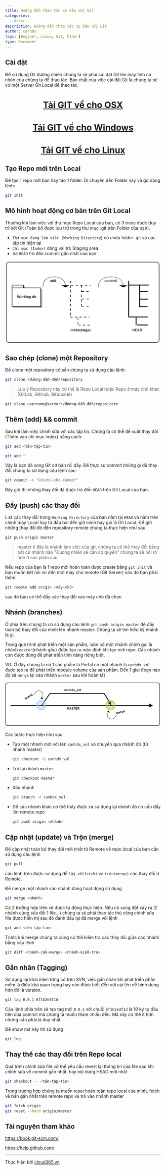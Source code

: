 ```yaml
---
title: Hướng dẫn thao tác cơ bản với Git
categories:
  - Other
description: Hướng dẫn thao tác cơ bản với Git
author: canhdx
tags: [Beginer, Linux, Git, Other]
type: Document
---
```


## Cài đặt 

Để sử dụng Git đương nhiên chúng ta sẽ phải cài đặt Git lên máy tính cá nhân của chúng ta để thao tác. Bản chất của việc cài đặt Git là chúng ta sẽ có một Server Git Local để thao tác. 

<h1><center><a href="https://book.git-scm.com/download/mac" target="_blank">Tải GIT về cho OSX</a></center></h1>

<h1><center><a href="https://book.git-scm.com/download/win" target="_blank">Tải GIT về cho Windows</a></center></h1>

<h1><center><a href="https://book.git-scm.com/download/linux" target="_blank">Tải GIT về cho Linux </a></center></h1>


## Tạo Repo mới trên Local 

Để tạo 1 repo mới bạn hãy tạo 1 folder. Di chuyển đến Folder này và gõ dòng lệnh:

```sh 
git init 
```

## Mô hình hoạt động cơ bản trên Git Local

Thường khi làm việc với thư mục Repo Local của bạn, có 3 trees được duy trì bởi Git (Toàn bộ được lưu trữ trong thư mục .git trên Folder của bạn).

- `Thư mục đang làm việc (Working Directory`) có chứa folder .git và các tập tin hiện tại 
- `Chỉ mục (Index)` đóng vai trò Staging area 
- Và `HEAD` trỏ đến commit gần nhất của bạn 

![](/images/img-git/trees.png)

## Sao chép (clone) một Repository 

Để clone một repository có sẵn chúng ta sử dụng câu lệnh:

```sh 
git clone /đường-dẫn-đến/repository 
```

> Lưu ý Repository này có thể là Repo Local hoặc Repo ở máy chủ khác (GitLab, GitHub, Bitbucket)

```sh 
git clone username@server:/đường-dẫn-đến/repository
```

## Thêm (add) && commit 

Sau khi làm việc chỉnh sửa với các tập tin. Chúng ta có thể đề xuất thay đổi (Thêm vào chỉ mục Index) bằng cách:

```sh 
git add <tên-tập-tin>
```

```sh 
git add *
```

Vậy là bạn đã xong Git cơ bản rồi đấy. Để thực sự commit những gì đã thay đổi chúng ta sử dụng câu lệnh sau: 

```sh 
git commit -m "Ghichú-cho-Commit"
```

Bây giờ thì những thay đổi đã được trỏ đến `HEAD` trên Git Local của bạn.

## Đẩy (push) các thay đổi 

List các thay đổi trong `Working Directory` của bạn nằm tại `HEAD` và nằm trên chính máy Local hay từ đầu bài đến giờ mình hay gọi là Git Local. Để gửi những thay đổi đó đến repository remote chúng ta thực hiện như sau:

```sh 
git push origin master
```

> master ở đây là nhánh làm việc của git, chúng ta có thể thay đổi bằng bất cứ nhánh nào "Đương nhiên sẽ cần có quyền" chúng ta sẽ nói rõ hơn ở các phần sau

Nếu repo của bạn là 1 repo mới hoàn toàn được create bằng `git init` và bạn muốn kết nối nó đến một máy chủ remote (Git Server) nào đó bạn phải thêm 

```sh 
git remote add origin <máy-chủ>
```

sau đó bạn có thể đẩy các thay đổi vào máy chủ đã chọn

## Nhánh (branches)

Ở phía trên chúng ta có sử dụng câu lệnh `git push origin master` để đẩy toàn bộ thay đổi của mình lên nhánh master. Chúng ta sẽ tìm hiểu kỹ nhánh là gì. 

Trong quá trình phát triển một sản phẩm, luôn có một nhánh chính gọi là nhánh `master`(nhánh gốc) được tạo ra mặc định khi tạo mới repo. Các nhánh con được dùng để phát triển tính năng riêng biệt. 

VD: Ở đây chúng ta có 1 sản phẩm là Portal có một nhánh là `canhdx_vol` được tạo ra để phát triển module volume của sản phẩm. Đến 1 giai đoạn nào đó sẽ `merge` lại vào nhánh `master` sau khi hoàn tất

![](/images/img-git/brand.png)

Các bước thực hiện như sau: 

- Tạo một nhánh mới với tên `canhdx_vol` và chuyển qua nhánh đó (từ nhánh master)
  ```sh 
  git checkout -b canhdx_vol
  ```

- Trở lại nhánh `master`
  ```sh 
  git checkout master
  ```

- Xóa nhánh 
  ```sh 
  git branch -d canhdx_vol
  ```

- Để các nhánh khác có thể thấy được và sử dụng lại nhánh đã có cần đẩy lên remote repo
  ```sh 
  git push origin <nhánh>
  ```

## Cập nhật (update) và Trộn (merge)

Để cập nhật toàn bộ thay đổi mới nhất từ Remote về repo local của bạn cần sử dụng câu lệnh 

```sh 
git pull
```

câu lệnh trên được sử dụng để `lấy vể(fetch)` và `trộn(merge)` các thay đổi ở Remote. 

Để merge một nhánh vào nhánh đang hoạt động sử dụng 

```sh 
git merge <nhánh>
```

Cả 2 trường hợp trên sẽ được tự động thực hiện. Nếu có xung đột xảy ra (2 nhánh cùng sửa đổi 1 file...) chúng ta sẽ phải thao tác thủ công chỉnh sửa file được hiển thị sau đó đánh dấu lại đã merge với lệnh 

```sh 
git add <tên-tập-tin>
```

Trước khi merge chúng ta cũng có thể kiểm tra các thay đổi giữa các nhánh bằng câu lênh 

```sh 
git diff <nhánh-cần-merge> <nhánh-kiểm-tra> 
```

## Gắn nhãn (Tagging)

Sử dụng lại khái niệm từng có trên SVN, việc gắn nhãn khi phát triển phần mềm là điều khá quan trọng hay còn được biết đến với cái tên dễ hình dung hơn đó là version. 

```sh 
git tag 0.0.1 6f1b2e3f1d
```

Câu lệnh phía trên sẽ tạo tag mới `0.0.1` với chuỗi `6f1b2e3f1d` là 10 ký tự đầu tiên của commit mà chúng ta muốn tham chiếu đến. Mã này có thể ít hơn nhưng cần phải là duy nhất. 

Để show mã này thì sử dụng 

```sh 
git log
```

## Thay thế các thay đổi trên Repo local

Quá trình chỉnh sửa file có thể yêu cầu revert lại thông tin của file sau khi chỉnh sửa về commit gần nhất, hay nội dung HEAD mới nhất

```sh 
git checkout -- <tên-tập-tin>
```

Trong trường hợp chúng ta muốn reset hoàn toàn repo local của mình, fetch về bản gần nhất trên remote repo và trỏ vào nhánh master 

```sh 
git fetch origin
git reset --hard origin/master
```


## Tài nguyên tham khảo 

https://book.git-scm.com/

https://help.github.com/

---
Thực hiện bởi <a href="https://cloud365.vn/" target="_blank">cloud365.vn</a>